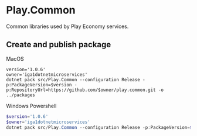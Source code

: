 # Play.Common

Common libraries used by Play Economy services.

## Create and publish package

MacOS 

```shell
version='1.0.6'
owner='iga1dotnetmicroservices'
dotnet pack src/Play.Common --configuration Release -p:PackageVersion=$version -p:RepositoryUrl=https://github.com/$owner/play.common.git -o ../packages
```
Windows Powershell

```powershell
$version='1.0.6'
$owner='iga1dotnetmicroservices'
dotnet pack src/Play.Common --configuration Release -p:PackageVersion=$version -p:RepositoryUrl=https://github.com/$owner/play.common.git -o ../packages
```